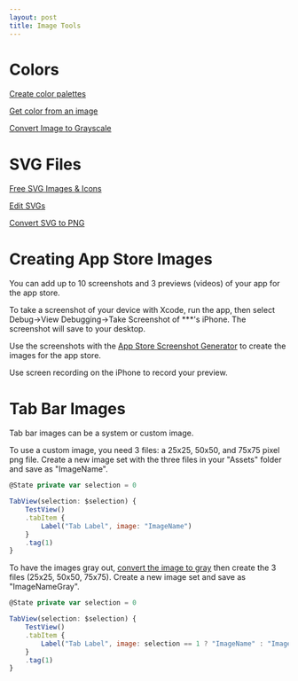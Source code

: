 ```yaml
---
layout: post
title: Image Tools
---
```


# Colors
[Create color palettes](https://coolors.co/)

[Get color from an image](https://imagecolorpicker.com/color-code/02ff00)

[Convert Image to Grayscale](http://www.tlhiv.org/grayscale/)

# SVG Files

[Free SVG Images & Icons](https://svgrepo.com)

[Edit SVGs](https://boxy-svg.com/app)

[Convert SVG to PNG](https://cloudconvert.com/svg-to-png)

# Creating App Store Images
You can add up to 10 screenshots and 3 previews (videos) of your app for the app store. 

To take a screenshot of your device with Xcode, run the app, then select Debug->View Debugging->Take Screenshot of ***'s iPhone. The screenshot will save to your desktop.

Use the screenshots with the [App Store Screenshot Generator](https://studio.app-mockup.com/) to create the images for the app store.

Use screen recording on the iPhone to record your preview.

# Tab Bar Images
Tab bar images can be a system or custom image. 

To use a custom image, you need 3 files: a 25x25, 50x50, and 75x75 pixel png file. Create a new image set with the three files in your "Assets" folder and save as "ImageName". 

```javascript
@State private var selection = 0

TabView(selection: $selection) {
    TestView()
    .tabItem {
        Label("Tab Label", image: "ImageName")
    }
    .tag(1)
}
```

To have the images gray out, [convert the image to gray](http://www.tlhiv.org/grayscale/) then create the 3 files (25x25, 50x50, 75x75). Create a new image set and save as "ImageNameGray".

```javascript
@State private var selection = 0

TabView(selection: $selection) {
    TestView()
    .tabItem {
        Label("Tab Label", image: selection == 1 ? "ImageName" : "ImageNameGray")
    }
    .tag(1)
}
```
